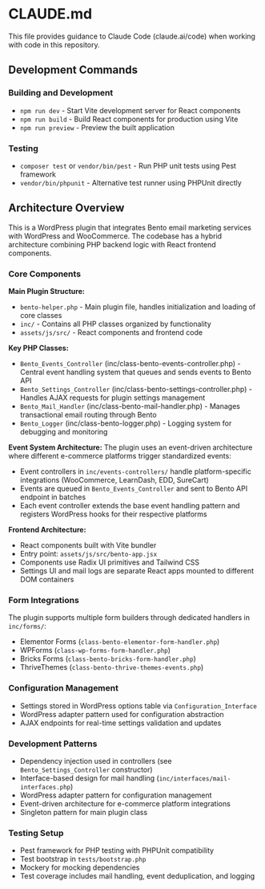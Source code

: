 # CLAUDE.md

This file provides guidance to Claude Code (claude.ai/code) when working with code in this repository.

## Development Commands

### Building and Development
- `npm run dev` - Start Vite development server for React components
- `npm run build` - Build React components for production using Vite
- `npm run preview` - Preview the built application

### Testing
- `composer test` or `vendor/bin/pest` - Run PHP unit tests using Pest framework
- `vendor/bin/phpunit` - Alternative test runner using PHPUnit directly

## Architecture Overview

This is a WordPress plugin that integrates Bento email marketing services with WordPress and WooCommerce. The codebase has a hybrid architecture combining PHP backend logic with React frontend components.

### Core Components

**Main Plugin Structure:**
- `bento-helper.php` - Main plugin file, handles initialization and loading of core classes
- `inc/` - Contains all PHP classes organized by functionality
- `assets/js/src/` - React components and frontend code

**Key PHP Classes:**
- `Bento_Events_Controller` (inc/class-bento-events-controller.php) - Central event handling system that queues and sends events to Bento API
- `Bento_Settings_Controller` (inc/class-bento-settings-controller.php) - Handles AJAX requests for plugin settings management
- `Bento_Mail_Handler` (inc/class-bento-mail-handler.php) - Manages transactional email routing through Bento
- `Bento_Logger` (inc/class-bento-logger.php) - Logging system for debugging and monitoring

**Event System Architecture:**
The plugin uses an event-driven architecture where different e-commerce platforms trigger standardized events:
- Event controllers in `inc/events-controllers/` handle platform-specific integrations (WooCommerce, LearnDash, EDD, SureCart)
- Events are queued in `Bento_Events_Controller` and sent to Bento API endpoint in batches
- Each event controller extends the base event handling pattern and registers WordPress hooks for their respective platforms

**Frontend Architecture:**
- React components built with Vite bundler
- Entry point: `assets/js/src/bento-app.jsx`
- Components use Radix UI primitives and Tailwind CSS
- Settings UI and mail logs are separate React apps mounted to different DOM containers

### Form Integrations
The plugin supports multiple form builders through dedicated handlers in `inc/forms/`:
- Elementor Forms (`class-bento-elementor-form-handler.php`)
- WPForms (`class-wp-forms-form-handler.php`) 
- Bricks Forms (`class-bento-bricks-form-handler.php`)
- ThriveThemes (`class-bento-thrive-themes-events.php`)

### Configuration Management
- Settings stored in WordPress options table via `Configuration_Interface`
- WordPress adapter pattern used for configuration abstraction
- AJAX endpoints for real-time settings validation and updates

### Development Patterns
- Dependency injection used in controllers (see `Bento_Settings_Controller` constructor)
- Interface-based design for mail handling (`inc/interfaces/mail-interfaces.php`)
- WordPress adapter pattern for configuration management
- Event-driven architecture for e-commerce platform integrations
- Singleton pattern for main plugin class

### Testing Setup
- Pest framework for PHP testing with PHPUnit compatibility
- Test bootstrap in `tests/bootstrap.php`
- Mockery for mocking dependencies
- Test coverage includes mail handling, event deduplication, and logging